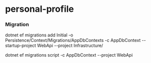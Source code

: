 # personal-profile

### Migration

dotnet ef migrations add Initial -o Persistence/Context/Migrations/AppDbContexts -c AppDbContext --startup-project WebApi  --project Infrastructure/

dotnet ef migrations script -c AppDbContext --project WebApi
